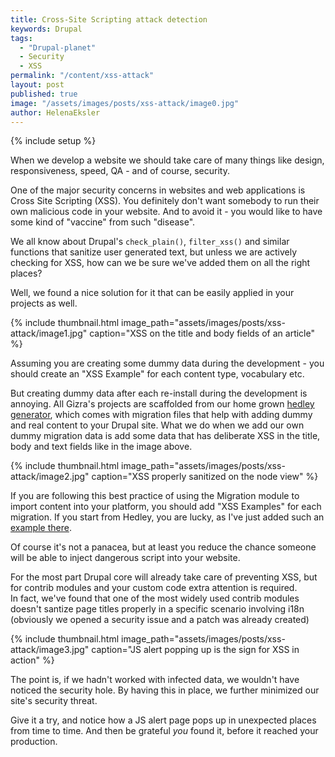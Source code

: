 ```yaml
---
title: Cross-Site Scripting attack detection
keywords: Drupal
tags:
  - "Drupal-planet"
  - Security
  - XSS
permalink: "/content/xss-attack"
layout: post
published: true
image: "/assets/images/posts/xss-attack/image0.jpg"
author: HelenaEksler
---
```



{% include setup %}

When we develop a website we should take care of many things like design, responsiveness, speed, QA - and of course, security.

One of the major security concerns in websites and web applications is Cross Site Scripting (XSS). You definitely don't want somebody to run their own malicious code in your website.
And to avoid it - you would like to have some kind of "vaccine" from such "disease".

We all know about Drupal's `check_plain()`, `filter_xss()` and similar functions that sanitize user generated text, but unless we are actively checking for XSS, how can we be sure we've added them on all the right places?

Well, we found a nice solution for it that can be easily applied in your projects as well.

{% include thumbnail.html  image_path="assets/images/posts/xss-attack/image1.jpg"  caption="XSS on the title and body fields of an article"  %}

<!-- more -->

Assuming you are creating some dummy data during the development - you should create an "XSS Example" for each content type, vocabulary etc.

But creating dummy data after each re-install during the development is annoying. All Gizra's projects are scaffolded from our home grown [hedley generator](/content/yo-hedley/), which comes with migration files that help with adding dummy and real content to your Drupal site. What we do when we add our own dummy migration data is add some data that has deliberate XSS in the title, body and text fields like in the image above.

{% include thumbnail.html  image_path="assets/images/posts/xss-attack/image2.jpg"  caption="XSS properly sanitized on the node view"  %}

If you are following this best practice of using the Migration module to import content into your platform, you should add "XSS Examples" for each migration. If you start from Hedley, you are lucky, as I've just added such an [example there](https://github.com/Gizra/generator-hedley/pull/95/files#diff-ac7aeca225bb2174a1c2b2292c9cfc9cR6).

Of course it's not a panacea, but at least you reduce the chance someone will be able to inject dangerous script into your website.

For the most part Drupal core will already take care of preventing XSS, but for contrib modules and your custom code extra attention is required.  
In fact, we've found that one of the most widely used contrib modules doesn't santize page titles properly in a specific scenario involving i18n (obviously we opened a security issue and a patch was already created)

{% include thumbnail.html  image_path="assets/images/posts/xss-attack/image3.jpg"  caption="JS alert popping up is the sign for XSS in action"  %}

The point is, if we hadn't worked with infected data, we wouldn't have noticed the security hole. By having this in place, we further minimized our site's security threat.

Give it a try, and notice how a JS alert page pops up in unexpected places from time to time. And then be grateful _you_ found it, before it reached your production.
